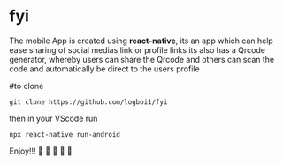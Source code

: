# fyi
The mobile App is created using **react-native**, its an app which can help ease sharing of social medias link or profile links
its also has a Qrcode generator, whereby users can share the Qrcode and others can scan the code and automatically be 
direct to the users profile

#to clone
```git
git clone https://github.com/logboi1/fyi
```
then in your VScode
run
```
npx react-native run-android
```
Enjoy!!!
:tada: :rocket: :rocket: :rocket: :tada:
